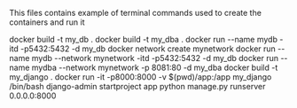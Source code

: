 This files contains example of terminal commands used to create the containers and run it


docker build -t my_db .
docker build -t my_dba .
docker run --name mydb -itd -p5432:5432 -d my_db 
docker network create mynetwork
docker run --name mydb --network mynetwork  -itd -p5432:5432 -d my_db 
docker run --name mydba --network mynetwork  -p 8081:80 -d my_dba
docker build -t my_django . 
docker run -it -p8000:8000 -v $(pwd)/app:/app my_django /bin/bash
django-admin startproject app
python manage.py runserver 0.0.0.0:8000
